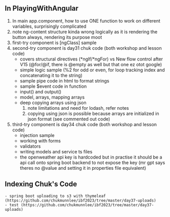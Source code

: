 ## In PlayingWithAngular
1) In main app.component, how to use ONE function to work on different variables, surprisingly complicated <br>
2) note ng-content structure kinda wrong logically as it is rendering the button always, rendering its purpose moot
3) first-try component is [ngClass] sample
4) second-try component is day31 chuk code (both workshop and lesson code)
    - covers structural directives (*ngIf/*ngFor) vs New flow control after V15 (@for/@if, there is @empty as well but that one ez otot google)
    - simple logic sample (%2 for odd or even, for loop tracking index and concatenating it to the string)
    - sample pipe code in html to format strings
    - sample $event code in function
    - input() and output()
    - model, arrays, mapping arrays
    - deep copying arrays using json
        1) note limitations and need for lodash, refer notes
        2) copying using json is possible because arrays are initialized in json format (see commented out code)
5) third-try component is day34 chuk code (both workshop and lesson code)
    - injection sample
    - working with forms
    - validators
    - writing models and service ts files
    - the openweather api key is hardcoded but in practise it should be a api call onto spring boot backend to not expose the key (mr gpt says theres no @value and setting it in properties file equivalent)
## Indexing Chuk's Code
    - spring boot uploading to s3 with thymeleaf (https://github.com/chukmunnlee/ibf2023/tree/master/day37-uploads)
    - test (https://github.com/chukmunnlee/ibf2023/tree/master/day37-uploads)